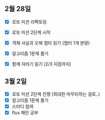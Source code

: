 ## 2월 28일

- [x] 로또 미션 리팩토링
- [x] 로또 미션 2단계 시작
- [x] 객체 사실과 오해 챕터 읽기 (챕터 1개 분량)
- [x] 알고리즘 1문제 풀기
- [x] 함께 자라기 읽기 (2/3 지점까지)


## 3월 2일

- [x] 로또 미션 2단계 진행 (최대한 마무리하는 걸로..)
- [x] 알고리즘 1문제 풀기
- [x] 스터디 참여
- [x] flux 패턴 공부
